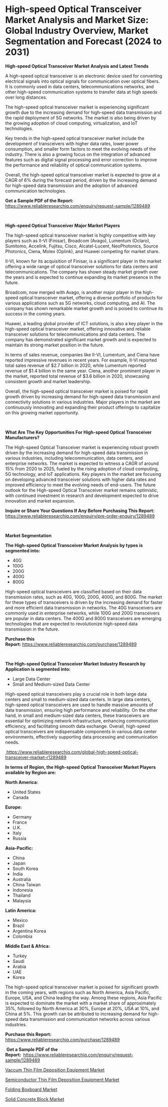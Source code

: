 <p><h1>High-speed Optical Transceiver Market Analysis and Market Size: Global Industry Overview, Market Segmentation and Forecast (2024 to 2031)</h1></p><p><strong>High-speed Optical Transceiver Market Analysis and Latest Trends</strong></p>
<p><p>A high-speed optical transceiver is an electronic device used for converting electrical signals into optical signals for communication over optical fibers. It is commonly used in data centers, telecommunications networks, and other high-speed communication systems to transfer data at high speeds over long distances.</p><p>The high-speed optical transceiver market is experiencing significant growth due to the increasing demand for high-speed data transmission and the rapid deployment of 5G networks. The market is also being driven by the growing adoption of cloud computing, virtualization, and IoT technologies.</p><p>Key trends in the high-speed optical transceiver market include the development of transceivers with higher data rates, lower power consumption, and smaller form factors to meet the evolving needs of the industry. There is also a growing focus on the integration of advanced features such as digital signal processing and error correction to improve the performance and reliability of optical communication systems.</p><p>Overall, the high-speed optical transceiver market is expected to grow at a CAGR of 6% during the forecast period, driven by the increasing demand for high-speed data transmission and the adoption of advanced communication technologies.</p></p>
<p><strong>Get a Sample PDF of the Report:&nbsp;</strong> <a href="https://www.reliableresearchiq.com/enquiry/request-sample/1289489">https://www.reliableresearchiq.com/enquiry/request-sample/1289489</a></p>
<p>&nbsp;</p>
<p><strong>High-speed Optical Transceiver Major Market Players</strong></p>
<p><p>The high-speed optical transceiver market is highly competitive with key players such as II-VI (Finisar), Broadcom (Avago), Lumentum (Oclaro), Sumitomo, Accelink, Fujitsu, Cisco, Alcatel-Lucent, NeoPhotonics, Source Photonics, Ciena, Molex (Oplink), and Huawei competing for market share. </p><p>II-VI, known for its acquisition of Finisar, is a significant player in the market offering a wide range of optical transceiver solutions for data centers and telecommunications. The company has shown steady market growth over the years and is expected to continue expanding its market presence in the future.</p><p>Broadcom, now merged with Avago, is another major player in the high-speed optical transceiver market, offering a diverse portfolio of products for various applications such as 5G networks, cloud computing, and AI. The company has shown remarkable market growth and is poised to continue its success in the coming years.</p><p>Huawei, a leading global provider of ICT solutions, is also a key player in the high-speed optical transceiver market, offering innovative and reliable transceiver solutions for telecommunications and data centers. The company has demonstrated significant market growth and is expected to maintain its strong market position in the future.</p><p>In terms of sales revenue, companies like II-VI, Lumentum, and Ciena have reported impressive revenues in recent years. For example, II-VI reported total sales revenue of $2.7 billion in 2020, while Lumentum reported revenue of $1.4 billion in the same year. Ciena, another prominent player in the market, reported total revenue of $3.6 billion in 2020, showcasing consistent growth and market leadership. </p><p>Overall, the high-speed optical transceiver market is poised for rapid growth driven by increasing demand for high-speed data transmission and connectivity solutions in various industries. Major players in the market are continuously innovating and expanding their product offerings to capitalize on this growing market opportunity.</p></p>
<p>&nbsp;</p>
<p><strong>What Are The Key Opportunities For High-speed Optical Transceiver Manufacturers?</strong></p>
<p><p>The High-speed Optical Transceiver market is experiencing robust growth driven by the increasing demand for high-speed data transmission in various industries, including telecommunication, data centers, and enterprise networks. The market is expected to witness a CAGR of around 15% from 2020 to 2025, fueled by the rising adoption of cloud computing, 5G technology, and IoT applications. Key players in the market are focusing on developing advanced transceiver solutions with higher data rates and improved efficiency to meet the evolving needs of end-users. The future outlook for the High-speed Optical Transceiver market remains optimistic, with continued investment in research and development expected to drive innovation and market expansion.</p></p>
<p><strong>Inquire or Share Your Questions If Any Before Purchasing This Report:</strong> <a href="https://www.reliableresearchiq.com/enquiry/pre-order-enquiry/1289489">https://www.reliableresearchiq.com/enquiry/pre-order-enquiry/1289489</a></p>
<p>&nbsp;</p>
<p><strong>Market Segmentation</strong></p>
<p><strong>The High-speed Optical Transceiver Market Analysis by types is segmented into:</strong></p>
<p><ul><li>40G</li><li>100G</li><li>200G</li><li>400G</li><li>800G</li></ul></p>
<p><p>High-speed optical transceivers are classified based on their data transmission rates, such as 40G, 100G, 200G, 400G, and 800G. The market for these types of transceivers is driven by the increasing demand for faster and more efficient data transmission in networks. The 40G transceivers are commonly used in enterprise networks, while 100G and 200G transceivers are popular in data centers. The 400G and 800G transceivers are emerging technologies that are expected to revolutionize high-speed data transmission in the future.</p></p>
<p><strong>Purchase this Report:&nbsp;</strong><a href="https://www.reliableresearchiq.com/purchase/1289489">https://www.reliableresearchiq.com/purchase/1289489</a></p>
<p>&nbsp;</p>
<p><strong>The High-speed Optical Transceiver Market Industry Research by Application is segmented into:</strong></p>
<p><ul><li>Large Data Center</li><li>Small and Medium-sized Data Center</li></ul></p>
<p><p>High-speed optical transceivers play a crucial role in both large data centers and small to medium-sized data centers. In large data centers, high-speed optical transceivers are used to handle massive amounts of data transmission, ensuring high performance and reliability. On the other hand, in small and medium-sized data centers, these transceivers are essential for optimizing network infrastructure, enhancing communication efficiency, and facilitating smooth data exchange. Overall, high-speed optical transceivers are indispensable components in various data center environments, effectively supporting data processing and communication needs.</p></p>
<p><a href="https://www.reliableresearchiq.com/global-high-speed-optical-transceiver-market-r1289489">&nbsp;https://www.reliableresearchiq.com/global-high-speed-optical-transceiver-market-r1289489</a></p>
<p><strong>In terms of Region, the High-speed Optical Transceiver Market Players available by Region are:</strong></p>
<p>
    <p> <strong> North America: </strong>
        <ul>
            <li>United States</li>
            <li>Canada</li>
        </ul>
        </p> 
    <p> <strong> Europe: </strong>
        <ul>
            <li>Germany</li>
            <li>France</li>
            <li>U.K.</li>
            <li>Italy</li>
            <li>Russia</li>
        </ul>
        </p> 
    <p> <strong> Asia-Pacific: </strong>
        <ul>
            <li>China</li>
            <li>Japan</li>
            <li>South Korea</li>
            <li>India</li>
            <li>Australia</li>
            <li>China Taiwan</li>
            <li>Indonesia</li>
            <li>Thailand</li>
            <li>Malaysia</li>
        </ul>
        </p> 
    <p> <strong> Latin America: </strong>
        <ul>
            <li>Mexico</li>
            <li>Brazil</li>
            <li>Argentina Korea</li>
            <li>Colombia</li>
        </ul>
        </p> 
    <p> <strong> Middle East & Africa: </strong>
        <ul>
            <li>Turkey</li>
            <li>Saudi</li>
            <li>Arabia</li>
            <li>UAE</li>
            <li>Korea</li>
        </ul>
    </p>
    </p>
<p><p>The high-speed optical transceiver market is poised for significant growth in the coming years, with regions such as North America, Asia Pacific, Europe, USA, and China leading the way. Among these regions, Asia Pacific is expected to dominate the market with a market share of approximately 35%, followed by North America at 30%, Europe at 20%, USA at 10%, and China at 5%. This growth can be attributed to increasing demand for high-speed data transmission and communication networks across various industries.</p></p>
<p><strong>Purchase this Report: </strong><a href="https://www.reliableresearchiq.com/purchase/1289489">https://www.reliableresearchiq.com/purchase/1289489</a></p>
<p>&nbsp;<strong>Get a Sample PDF of the Report:&nbsp;&nbsp;</strong><a href="https://www.reliableresearchiq.com/enquiry/request-sample/1289489">https://www.reliableresearchiq.com/enquiry/request-sample/1289489</a></p>
<p><strong></strong></p>
<p><p><a href="https://github.com/brentleyjimmiealvaradoz4l1rea/Market-Research-Report-List-3/blob/main/vaccum-thin-film-deposition-equipment-market.md">Vaccum Thin Film Deposition Equipment Market</a></p><p><a href="https://github.com/khayangel/Market-Research-Report-List-4/blob/main/semiconductor-thin-film-deposition-equipment-market.md">Semiconductor Thin Film Deposition Equipment Market</a></p><p><a href="https://www.linkedin.com/pulse/global-folding-boxboard-market-share-growth-opportunities-size-fayvf">Folding Boxboard Market</a></p><p><a href="https://www.linkedin.com/pulse/deep-dive-solid-concrete-block-market-itstrends-segmentation-nklgc">Solid Concrete Block Market</a></p></p>